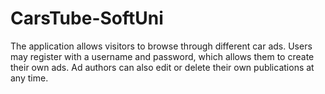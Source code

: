 # CarsTube-SoftUni

The application allows visitors to browse through different car ads. Users may register with a username and password, which allows them to create their own ads. Ad authors can also edit or delete their own publications at any time.
